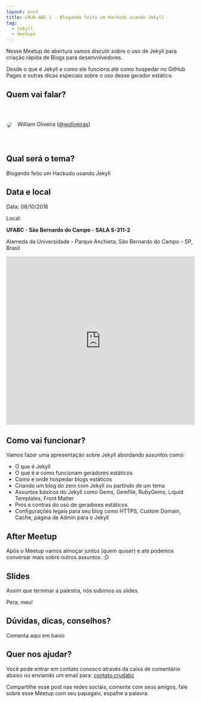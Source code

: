 ```yaml
---
layout: post
title: CRUD-ABC 1 - Blogando feito um Hackudo usando Jekyll
tag:
  - jekyll
  - meetups
---
```


Nesse Meetup de abertura vamos discutir sobre o uso de Jekyll para criação rápida de Blogs para desenvolvedores. <!--more-->

Desde o que é Jekyll e como ele funciona até como hospedar no GitHub Pages e outras dicas especiais sobre o uso desse gerador estático.

## Quem vai falar?

<div style="width:100%; height:100px; line-height:100px;">
  <img src="http://gravatar.com/avatar/a203aead4fedebfd1af050c7d450045b" style="border-radius:50%;vertical-align:middle;margin-right:10px;"> 
  <span>William Oliveira (<a href="https://woliveiras.com.br">@woliveiras</a>)</span>
</div>

## Qual será o tema?

Blogando feito um Hackudo usando Jekyll

## Data e local

Data: 08/10/2016

Local: 

**UFABC -  São Bernardo do Campo - SALA S-311-2**

Alameda da Universidade - Parque Anchieta, São Bernardo do Campo - SP, Brasil

<iframe src="https://www.google.com/maps/embed?pb=!1m18!1m12!1m3!1d3653.909847107476!2d-46.564140885020066!3d-23.679181784624483!2m3!1f0!2f0!3f0!3m2!1i1024!2i768!4f13.1!3m3!1m2!1s0x0%3A0xf1a53d9732f7a8c6!2sUFABC+-+Universidade+Federal+do+ABC+-+Campus+S%C3%A3o+Bernardo+do+Campo!5e0!3m2!1spt-BR!2sbr!4v1475259390536" width="100%" height="450" frameborder="0" style="border:0" allowfullscreen></iframe>

## Como vai funcionar?

Vamos fazer uma apresentação sobre Jekyll abordando assuntos como:

- O que é Jekyll
- O que é e como funcionam geradores estáticos
- Como e onde hospedar blogs estáticos
- Criando um blog do zero com Jekyll ou partindo de um tema
- Assuntos básicos do Jekyll como Gems, Gemfile, RubyGems, Liquid Templates, Front Matter
- Prós e contras do uso de geradores estáticos
- Configurações legais para seu blog como HTTPS, Custom Domain, Cache, página de Admin para o Jekyll

## After Meetup

Após o Meetup vamos almoçar juntos (quem quiser) e até podemos conversar mais sobre outros assuntos. ;D

## Slides

Assim que terminar a palestra, nós subimos os slides.

Pera, meu!

## Dúvidas, dicas, conselhos?

Comenta aqui em baixo

## Quer nos ajudar?

Você pode entrar em contato conosco através da caixa de comentário abaixo ou enviando um email para: [contato.crudabc](mailto:contato.crudabc@gmail.com)

Compartilhe esse post nas redes sociais, comente com seus amigos, fale sobre esse Meetup com seu papagaio, espalhe a palavra.
